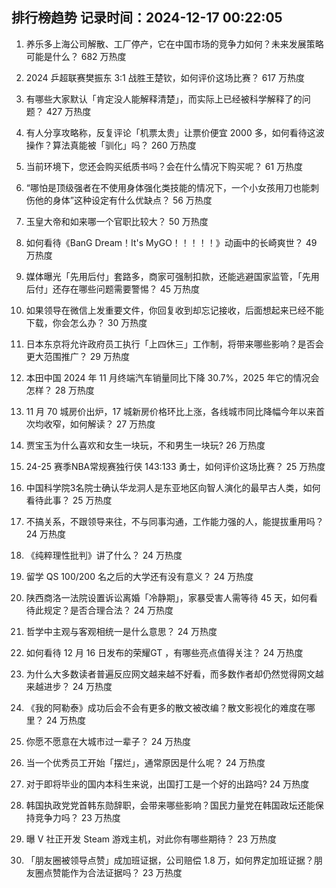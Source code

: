 
## 排行榜趋势 记录时间：2024-12-17 00:22:05
  
  1. 养乐多上海公司解散、工厂停产，它在中国市场的竞争力如何？未来发展策略可能是什么？ 682 万热度
    
  2. 2024 乒超联赛樊振东 3:1 战胜王楚钦，如何评价这场比赛？ 617 万热度
    
  3. 有哪些大家默认「肯定没人能解释清楚」，而实际上已经被科学解释了的问题？ 427 万热度
    
  4. 有人分享攻略称，反复评论「机票太贵」让票价便宜 2000 多，如何看待这波操作？算法真能被「驯化」吗？ 260 万热度
    
  5. 当前环境下，您还会购买纸质书吗？会在什么情况下购买呢？ 61 万热度
    
  6. “哪怕是顶级强者在不使用身体强化类技能的情况下，一个小女孩用刀也能刺伤他的身体”这种设定有什么优缺点？ 56 万热度
    
  7. 玉皇大帝和如来哪一个官职比较大？ 50 万热度
    
  8. 如何看待《BanG Dream！It's MyGO！！！！！》动画中的长崎爽世？ 49 万热度
    
  9. 媒体曝光「先用后付」套路多，商家可强制扣款，还能逃避国家监管，「先用后付」还存在哪些问题需要警惕？ 45 万热度
    
  10. 如果领导在微信上发重要文件，你回复收到却忘记接收，后面想起来已经不能下载，你会怎么办？ 30 万热度
    
  11. 日本东京将允许政府员工执行「上四休三」工作制，将带来哪些影响？是否会更大范围推广？ 29 万热度
    
  12. 本田中国 2024 年 11 月终端汽车销量同比下降 30.7%，2025 年它的情况会怎样？ 28 万热度
    
  13. 11 月 70 城房价出炉，17 城新房价格环比上涨，各线城市同比降幅今年以来首次均收窄，如何解读？ 27 万热度
    
  14. 贾宝玉为什么喜欢和女生一块玩，不和男生一块玩? 26 万热度
    
  15. 24-25 赛季NBA常规赛独行侠 143:133 勇士，如何评价这场比赛？ 25 万热度
    
  16. 中国科学院3名院士确认华龙洞人是东亚地区向智人演化的最早古人类，如何看待此事？ 25 万热度
    
  17. 不搞关系，不跟领导来往，不与同事沟通，工作能力强的人，能提拔重用吗？ 24 万热度
    
  18. 《纯粹理性批判》讲了什么？ 24 万热度
    
  19. 留学 QS 100/200 名之后的大学还有没有意义？ 24 万热度
    
  20. 陕西商洛一法院设置诉讼离婚「冷静期」，家暴受害人需等待 45 天，如何看待此规定？是否合理合法？ 24 万热度
    
  21. 哲学中主观与客观相统一是什么意思？ 24 万热度
    
  22. 如何看待 12 月 16 日发布的荣耀GT ，有哪些亮点值得关注？ 24 万热度
    
  23. 为什么大多数读者普遍反应网文越来越不好看，而多数作者却仍然觉得网文越来越进步？ 24 万热度
    
  24. 《我的阿勒泰》成功后会不会有更多的散文被改编？散文影视化的难度在哪里？ 24 万热度
    
  25. 你愿不愿意在大城市过一辈子？ 24 万热度
    
  26. 当一个优秀员工开始「摆烂」，通常原因是什么呢？ 24 万热度
    
  27. 对于即将毕业的国内本科生来说，出国打工是一个好的出路吗? 24 万热度
    
  28. 韩国执政党党首韩东勋辞职，会带来哪些影响？国民力量党在韩国政坛还能保持竞争力吗？ 23 万热度
    
  29. 曝 V 社正开发 Steam 游戏主机，对此你有哪些期待？ 23 万热度
    
  30. 「朋友圈被领导点赞」成加班证据，公司赔偿 1.8 万，如何界定加班证据？朋友圈点赞能作为合法证据吗？ 23 万热度
    